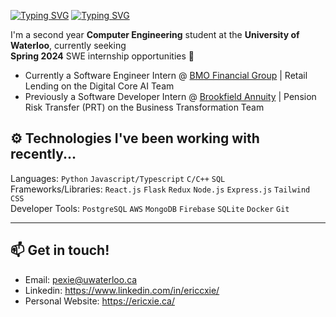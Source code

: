 [![Typing SVG](https://readme-typing-svg.demolab.com?font=Poppins&weight=600&size=25&pause=1000&color=F7F7F7&vCenter=true&width=430&height=40&lines=Hi+there!+I'm+Eric!+%F0%9F%91%8B)](https://git.io/typing-svg#gh-dark-mode-only)
[![Typing SVG](https://readme-typing-svg.demolab.com?font=Poppins&weight=600&size=25&pause=1000&color=000000&vCenter=true&width=430&height=40&lines=Hi+there!+I'm+Eric!+%F0%9F%91%8B)](https://git.io/typing-svg#gh-light-mode-only)

I'm a second year **Computer Engineering** student at the **University of Waterloo**, currently seeking \
**Spring 2024** SWE internship opportunities 🌱

- Currently a Software Engineer Intern @ [BMO Financial Group](https://www.bmo.com/) | Retail Lending on the Digital Core AI Team
- Previously a Software Developer Intern @ [Brookfield Annuity](https://www.brookfieldannuity.com/) | Pension Risk Transfer (PRT) on the Business Transformation Team

## ⚙️ Technologies I've been working with recently...

Languages: `Python` `Javascript/Typescript` `C/C++` `SQL` \
Frameworks/Libraries: `React.js` `Flask` `Redux` `Node.js` `Express.js` `Tailwind CSS` \
Developer Tools: `PostgreSQL` `AWS` `MongoDB` `Firebase` `SQLite` `Docker` `Git`

---

## 📫 Get in touch!

- Email: pexie@uwaterloo.ca 
- Linkedin: https://www.linkedin.com/in/ericcxie/ 
- Personal Website: https://ericxie.ca/
